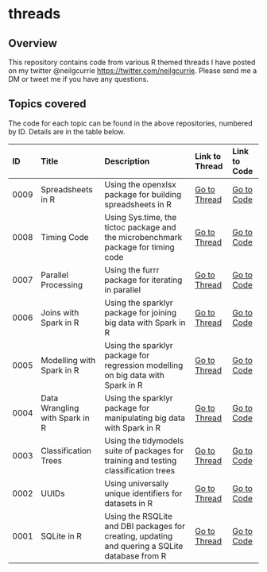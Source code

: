 # threads

## Overview

This repository contains code from various R themed threads I have posted on my twitter @neilgcurrie <https://twitter.com/neilgcurrie>.
Please send me a DM or tweet me if you have any questions.

## Topics covered

The code for each topic can be found in the above repositories, numbered by ID. Details are in the table below.

|ID|Title|Description|Link to Thread|Link to Code|
|:---|:-----|:--------|:---|:---|
|0009|Spreadsheets in R|Using the openxlsx package for building spreadsheets in R|[Go to Thread](https://twitter.com/neilgcurrie/status/1547974432009818114)|[Go to Code](https://github.com/neilcuz/threads/blob/master/0009_spreadsheets-in-r/spreadsheets-in-r.md)|
|0008|Timing Code|Using Sys.time, the tictoc package and the microbenchmark package for timing code|[Go to Thread](https://twitter.com/neilgcurrie/status/1547249515408699392)|[Go to Code](https://github.com/neilcuz/threads/blob/master/0008_timing-code/timing.md)|
|0007|Parallel Processing|Using the furrr package for iterating in parallel|[Go to Thread](https://twitter.com/neilgcurrie/status/1544351837901316096)|[Go to Code](https://github.com/neilcuz/threads/blob/master/0007_parallel-processing/furrr.md)|
|0006|Joins with Spark in R|Using the sparklyr package for joining big data with Spark in R|[Go to Thread](https://twitter.com/neilgcurrie/status/1542538510833315840)|[Go to Code](https://github.com/neilcuz/threads/blob/master/0006_joins-with-spark-in-r/spark3.md)|
|0005|Modelling with Spark in R|Using the sparklyr package for regression modelling on big data with Spark in R|[Go to Thread](https://twitter.com/neilgcurrie/status/1539658503249309709)|[Go to Code](https://github.com/neilcuz/threads/blob/master/0005_modelling-with-spark-in-r/spark2.md)|
|0004|Data Wrangling with Spark in R|Using the sparklyr package for manipulating big data with Spark in R|[Go to Thread](https://twitter.com/neilgcurrie/status/1537102647924117504)|[Go to Code](https://github.com/neilcuz/threads/blob/master/0004_data-wrangling-with-spark-in-r/thread-code.md)|
|0003|Classification Trees|Using the tidymodels suite of packages for training and testing classification trees|[Go to Thread](https://twitter.com/neilgcurrie/status/1534928350438756352)|[Go to Code](https://github.com/neilcuz/threads/blob/master/0003_classification-trees/decision-trees_20220608.md)|
|0002|UUIDs|Using universally unique identifiers for datasets in R|[Go to Thread](https://twitter.com/neilgcurrie/status/1529126536229466112)|[Go to Code](https://github.com/neilcuz/threads/blob/master/0002_uuids/uuid_20220523.md)|
|0001|SQLite in R|Using the RSQLite and DBI packages for creating, updating and quering a SQLite database from R|[Go to Thread](https://twitter.com/neilgcurrie/status/1527677516608991232)|[Go to Code](https://github.com/neilcuz/threads/blob/master/0001_sqlite/sqlite_20200520.md)|


